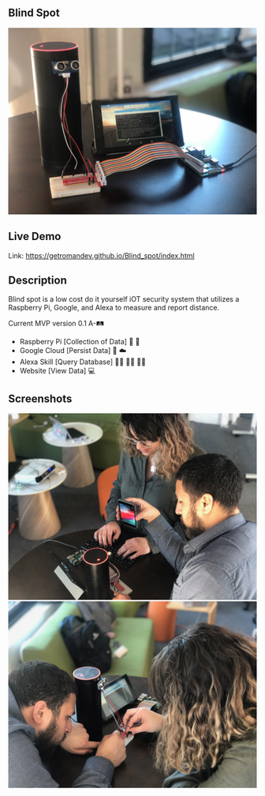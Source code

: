 ## Blind Spot
<!-- test on line #3 -->
![Blind](Images/IMG-2394.JPG)

## Live Demo
Link: https://getromandev.github.io/Blind_spot/index.html

## Description
Blind spot is a low cost do it yourself iOT security system that utilizes a Raspberry Pi, Google, and Alexa to measure and report distance.

Current MVP version 0.1 A-🛤️ </br>
- Raspberry Pi [Collection of Data] 🍇 🥧 </br>
- Google Cloud [Persist Data] 🍭 ☁️ </br>
- Alexa Skill [Query Database] 👾👾 👧🏻 👾👾 </br>
- Website [View Data] 💻 </br>

## Screenshots
![Mesuara & Elvis working](Images/IMG-2397.JPG)
![Mesuara & Elvis working](Images/IMG-2400.JPG)